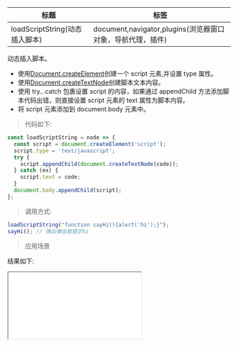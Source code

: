 | 标题                           | 标签                                                       |
| ------------------------------ | ---------------------------------------------------------- |
| loadScriptString(动态插入脚本) | document,navigator,plugins(浏览器窗口对象，导航代理，插件) |

动态插入脚本。

- 使用[Document.createElement](https://developer.mozilla.org/en-US/docs/Web/API/Document/createElement)创建一个 script 元素,并设置 type 属性。
- 使用[Document.createTextNode](https://developer.mozilla.org/en-US/docs/Web/API/Document/createTextNode)创建脚本文本内容。
- 使用 try...catch 包裹设置 script 的内容，如果通过 appendChild 方法添加脚本代码出错，则直接设置 script 元素的 text 属性为脚本内容。
- 将 script 元素添加到 document.body 元素中。

> 代码如下:

```js
const loadScriptString = node => {
  const script = document.createElement('script');
  script.type = 'text/javascript';
  try {
    script.appendChild(document.createTextNode(code));
  } catch (ex) {
    script.text = code;
  }
  document.body.appendChild(script);
};
```

> 调用方式:

```js
loadScriptString("function sayHi(){alert('hi');}");
sayHi(); // 弹出弹出框提示hi
```

> 应用场景

<div class="code-editor" data-url="codes/javascript/html/loadScriptString.html" data-language="html"></div>

结果如下:

<iframe src="codes/javascript/html/loadScriptString.html"></iframe>
